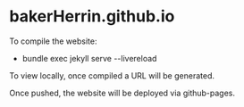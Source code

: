 # bakerHerrin.github.io

To compile the website: 

- bundle exec jekyll serve --livereload

To view locally, once compiled a URL will be generated.

Once pushed, the website will be deployed via github-pages.